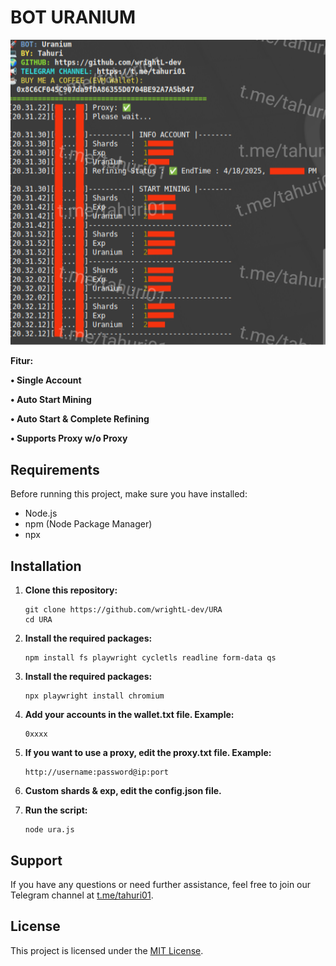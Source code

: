 # BOT URANIUM

![Fitur Uranium](Uranium.png)

**Fitur:**

**• Single Account**

**• Auto Start Mining**

**• Auto Start & Complete Refining**

**• Supports Proxy w/o Proxy**

## Requirements

Before running this project, make sure you have installed:

- Node.js
- npm (Node Package Manager)
- npx

## Installation

1. **Clone this repository:**

    ```plaintext
    git clone https://github.com/wrightL-dev/URA
    cd URA

2. **Install the required packages:**

    ```plaintext
    npm install fs playwright cycletls readline form-data qs
    
3. **Install the required packages:**

    ```plaintext
    npx playwright install chromium

4. **Add your accounts in the wallet.txt file. Example:**

    ```plaintext
   0xxxx

5. **If you want to use a proxy, edit the proxy.txt file. Example:**
   ```plaintext
   http://username:password@ip:port
   
6. **Custom shards & exp, edit the config.json file.**

7. **Run the script:**
   ```plaintext
   node ura.js
   
## Support

If you have any questions or need further assistance, feel free to join our Telegram channel at [t.me/tahuri01](https://t.me/tahuri01).

## License

This project is licensed under the [MIT License](LICENSE).
